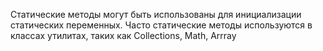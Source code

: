 Статические методы могут быть использованы для инициализации статических переменных. Часто статические методы используются в классах утилитах, таких как Collections, Math, Arrray